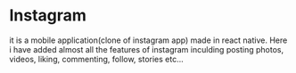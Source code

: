 # Instagram
it is a mobile application(clone of instagram app) made in react native.
Here i have added almost all the features of instagram inculding posting photos, videos, liking, commenting, follow, stories etc...
